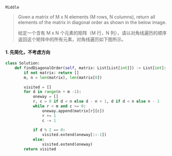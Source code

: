 `Middle`

> Given a matrix of M x N elements (M rows, N columns), return all elements of the matrix in diagonal order as shown in the below image.
>
> 给定一个含有 M x N 个元素的矩阵（M 行，N 列），请以对角线遍历的顺序返回这个矩阵中的所有元素，对角线遍历如下图所示。

#### 1. 先简化，不考虑方向

```python
class Solution:  
    def findDiagonalOrder(self, matrix: List[List[int]]) -> List[int]:
        if not matrix: return []
        m, n = len(matrix), len(matrix[0])
        
        visited = []
        for d in range(n + m -1):
            oneway = []
            r, c = 0 if d < n else d - n + 1, d if d < n else n - 1
            while r < m and c >= 0:
                oneway.append(matrix[r][c])
                r += 1
                c -= 1
    
            if d % 2 == 0:
                visited.extend(oneway[::-1])  
            else:
                visited.extend(oneway)
        return visited
```

